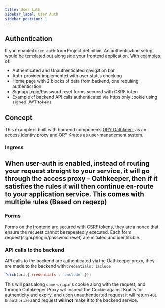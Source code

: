 ```yaml
---
title: User Auth
sidebar_label: User Auth
sidebar_position: 1
---
```


## Authentication
If you enabled `user_auth` from Project definition. An authentication setup would be templated out along side your frontend application. 
With examples of:
- Authenticated and Unauthenticated navigation bar
- Auth-provider implemented with user status checking
- Home page with 2 blocks of data from backend, one requiring authentication
- Signup/Login/Password reset forms secured with CSRF token
- Example of backend API calls authenticated via https only cookie using signed JWT tokens

## Concept
This example is built with backend components [ORY Oathkeepr][oathkeeper] as an access identity proxy and [ORY Kratos][kratos] as user-management system.

### Ingress
When user-auth is enabled, instead of routing your request straight to your service, it will go through the access proxy - Oathkeeper, then if it satisfies the rules it will then continue en-route to your application service. This comes with multiple rules (Based on regexp)
- 

### Forms
Forms on the frontend are secured with [CSRF tokens][csrf], they are a nonce that ensure the request cannot be repeatedly executed. Each form request(signup/login/password reset) are initiated and identifiable.

### API calls to the backend
API calls to the backend are authenticated via the Oathkeeper proxy, they are made to the backend with `credentials: include`
```javascript
fetch(uri,{ credentials : "include" });
```
This will pass along `same-origin`'s cookie along with the request, and through Oathkeeper Proxy will inspect the Cookie against Kratos for authenticity and expiry, and upon unauthenticated request it will return `401 Unauthorized` and request **will not** make it to the backend service.


[kratos]: https://github.com/ory/kratos
[oathkeeper]: https://github.com/ory/oathkeeper
[csrf]:https://owasp.org/www-community/attacks/csrf
